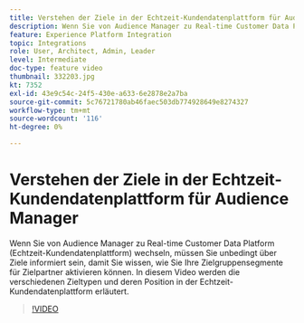 ```yaml
---
title: Verstehen der Ziele in der Echtzeit-Kundendatenplattform für Audience Manager
description: Wenn Sie von Audience Manager zu Real-time Customer Data Platform (Echtzeit-Kundendatenplattform) wechseln, müssen Sie unbedingt über Ziele informiert sein, damit Sie wissen, wie Sie Ihre Zielgruppensegmente für Zielpartner aktivieren können. In diesem Video werden die verschiedenen Zieltypen und deren Position in der Echtzeit-Kundendatenplattform erläutert.
feature: Experience Platform Integration
topic: Integrations
role: User, Architect, Admin, Leader
level: Intermediate
doc-type: feature video
thumbnail: 332203.jpg
kt: 7352
exl-id: 43e9c54c-24f5-430e-a633-6e2878e2a7ba
source-git-commit: 5c76721780ab46faec503db774928649e8274327
workflow-type: tm+mt
source-wordcount: '116'
ht-degree: 0%

---
```


# Verstehen der Ziele in der Echtzeit-Kundendatenplattform für Audience Manager

Wenn Sie von Audience Manager zu Real-time Customer Data Platform (Echtzeit-Kundendatenplattform) wechseln, müssen Sie unbedingt über Ziele informiert sein, damit Sie wissen, wie Sie Ihre Zielgruppensegmente für Zielpartner aktivieren können. In diesem Video werden die verschiedenen Zieltypen und deren Position in der Echtzeit-Kundendatenplattform erläutert.

>[!VIDEO](https://video.tv.adobe.com/v/332203/?quality=12&learn=on)
